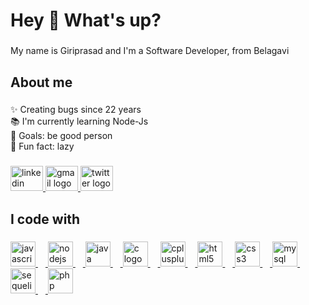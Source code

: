 <h1 align="left">Hey 👋 What's up?</h1> 

###

<p align="left">My name is Giriprasad and I'm a Software Developer, from Belagavi</p>

###

<h2 align="left">About me</h2>

###

<p align="left">✨ Creating bugs since 22 years<br>📚 I'm currently learning Node-Js<br>🎯 Goals: be good person<br>🎲 Fun fact: lazy</p>

###
<div align="left">
  <a href="https://www.linkedin.com/in/giriprasad-patil-443a7a206/" target="_blank">
    <img src="https://raw.githubusercontent.com/maurodesouza/profile-readme-generator/master/src/assets/icons/social/linkedin/default.svg" width="52" height="40" alt="linkedin logo"  />
  </a>
  <a href="mailto:giriprasadpatil42@gmail.com" target="_blank">
    <img src="https://raw.githubusercontent.com/maurodesouza/profile-readme-generator/master/src/assets/icons/social/gmail/default.svg" width="52" height="40" alt="gmail logo"  />
  </a>
  <a href="https://twitter.com/GiriprasadP9" target="_blank">
    <img src="https://raw.githubusercontent.com/maurodesouza/profile-readme-generator/master/src/assets/icons/social/twitter/default.svg" width="52" height="40" alt="twitter logo"  />
  </a>
</div>


<h2 align="left">I code with</h2>

###
  <div align="left">
            <a href="https://developer.mozilla.org/en-US/docs/Web/JavaScript">
                <img
                    src="https://cdn.jsdelivr.net/gh/devicons/devicon/icons/javascript/javascript-original.svg"
                    height="40" alt="javascript logo" />
                <img width="12" />
            </a>
            <a href="https://nodejs.org/en/docs">
                <img
                    src="https://cdn.jsdelivr.net/gh/devicons/devicon/icons/nodejs/nodejs-original.svg"
                    height="40" alt="nodejs logo" />
                <img width="12" />
            </a>
            <a href="https://docs.oracle.com/en/java/">
                <img
                    src="https://cdn.jsdelivr.net/gh/devicons/devicon/icons/java/java-original.svg"
                    height="40" alt="java logo" />
                <img width="12" />
            </a>
            <a href="https://devdocs.io/c/">
                <img
                    src="https://cdn.jsdelivr.net/gh/devicons/devicon/icons/c/c-original.svg"
                    height="40" alt="c logo" />
                <img width="12" />
            </a>
            <a href="https://devdocs.io/cpp/">
                <img
                    src="https://cdn.jsdelivr.net/gh/devicons/devicon/icons/cplusplus/cplusplus-original.svg"
                    height="40" alt="cplusplus logo" />
                <img width="12" />
            </a>
            <a href="https://devdocs.io/html/">
                <img
                    src="https://cdn.jsdelivr.net/gh/devicons/devicon/icons/html5/html5-original.svg"
                    height="40" alt="html5 logo" />
                <img width="12" />
            </a>
            <a href="https://devdocs.io/css/">
                <img
                    src="https://cdn.jsdelivr.net/gh/devicons/devicon/icons/css3/css3-original.svg"
                    height="40" alt="css3 logo" />
                <img width="12" />
            </a>
            <a href="https://dev.mysql.com/doc/">
                <img
                    src="https://cdn.jsdelivr.net/gh/devicons/devicon/icons/mysql/mysql-original.svg"
                    height="40" alt="mysql logo" />
                <img width="12" />
            </a>
            <a href="https://sequelize.org/">
                <img
                    src="https://cdn.jsdelivr.net/gh/devicons/devicon/icons/sequelize/sequelize-original.svg"
                    height="40" alt="sequelize logo" />
                <img width="12" />
            </a>
            <a href="https://www.php.net/docs.php">
                <img
                    src="https://cdn.jsdelivr.net/gh/devicons/devicon/icons/php/php-original.svg"
                    height="40" alt="php logo" />
            </a>
        </div>


